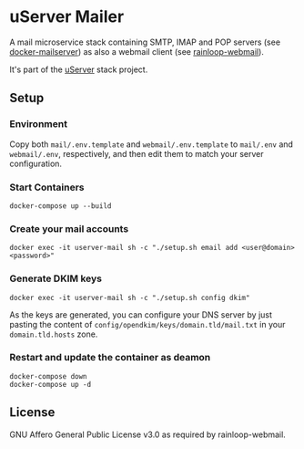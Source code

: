 # uServer Mailer

A mail microservice stack containing SMTP, IMAP and POP servers (see [docker-mailserver](https://github.com/tomav/docker-mailserver)) as also a webmail client (see [rainloop-webmail](https://github.com/RainLoop/rainloop-webmail)).

It's part of the [uServer](https://github.com/users/ferdn4ndo/projects/1) stack project.


## Setup

### Environment

Copy both `mail/.env.template` and `webmail/.env.template` to `mail/.env` and `webmail/.env`, respectively, and then edit them to match your server configuration.


### Start Containers
    docker-compose up --build

### Create your mail accounts

    docker exec -it userver-mail sh -c "./setup.sh email add <user@domain> <password>"

### Generate DKIM keys

    docker exec -it userver-mail sh -c "./setup.sh config dkim"

As the keys are generated, you can configure your DNS server by just pasting the content of `config/opendkim/keys/domain.tld/mail.txt` in your `domain.tld.hosts` zone.

### Restart and update the container as deamon

    docker-compose down
    docker-compose up -d

## License

GNU Affero General Public License v3.0 as required by rainloop-webmail.
